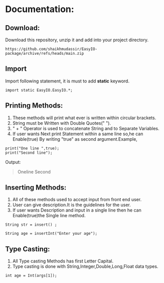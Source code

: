 # Documentation:

## Download:
Download this repository, unzip it and add into your project directory.
```
https://github.com/shaikhmudassir/EasyIO-package/archive/refs/heads/main.zip
```

## Import 
Import following statement, it is must to add **static** keyword. 
```
import static EasyIO.EasyIO.*;
```

## Printing Methods:

1. These methods will print what ever is written within circular brackets.
2. String must be Written with Double Quotes(" ").
3. " + " Operator is used to concatenate String and to Separate Variables.
4. If user wants Next print Statement within a same line so,he can Enable(true) By writing "true" as second argument.Example,

```
print("One line ",true);
print("Second line");
```
Output:
>Oneline Second


## Inserting Methods:

1. All of these methods used to accept input from front end user.
2. User can give description.It is the guidelines for the user.
3. If user wants Description and input in a single line then he can Enable(true)the Single line method. 

```
String str = insert() ;

String age = insertInt("Enter your age");
```

## Type Casting:
1. All Type casting Methods has first Letter Capital. 
2. Type casting is done with String,Integer,Double,Long,Float data types. 

```
int age = Int(args[1]);
```
